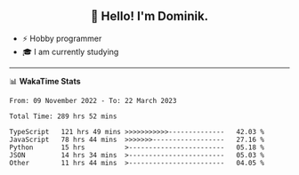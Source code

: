 <h2 align="center">👋 Hello! I'm Dominik.</h2>

- ⚡ Hobby programmer
- 🎓 I am currently studying

---
📊 **WakaTime Stats**
<!--START_SECTION:waka-->

```text
From: 09 November 2022 - To: 22 March 2023

Total Time: 289 hrs 52 mins

TypeScript   121 hrs 49 mins >>>>>>>>>>>--------------   42.03 %
JavaScript   78 hrs 44 mins  >>>>>>>------------------   27.16 %
Python       15 hrs          >------------------------   05.18 %
JSON         14 hrs 34 mins  >------------------------   05.03 %
Other        11 hrs 44 mins  >------------------------   04.05 %
```

<!--END_SECTION:waka-->
